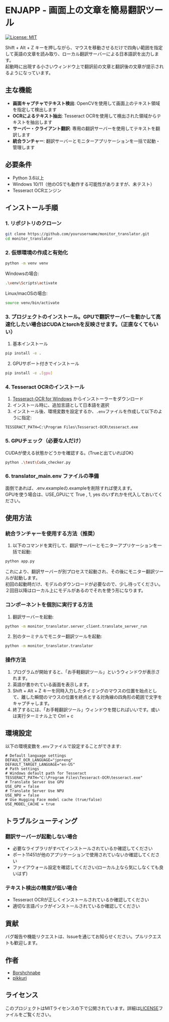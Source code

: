 # ENJAPP - 画面上の文章を簡易翻訳ツール

[![License: MIT](https://img.shields.io/badge/License-MIT-yellow.svg)](https://opensource.org/licenses/MIT)

Shift + Alt + Z キーを押しながら、マウスを移動させるだけで四角い範囲を指定して英語の文章を読み取り、ローカル翻訳サーバーによる日本語訳を出力します。<br>
起動時に出現する小さいウィンドウ上で翻訳前の文章と翻訳後の文章が提示されるようになっています。

## 主な機能

- **画面キャプチャでテキスト検出**: OpenCVを使用して画面上のテキスト領域を指定して検出します
- **OCRによるテキスト抽出**: Tesseract OCRを使用して検出された領域からテキストを抽出します
- **サーバー・クライアント翻訳**: 専用の翻訳サーバーを使用してテキストを翻訳します
- **統合ランチャー**: 翻訳サーバーとモニターアプリケーションを一括で起動・管理します

## 必要条件

- Python 3.6以上
- Windows 10/11（他のOSでも動作する可能性がありますが、未テスト）
- Tesseract OCRエンジン

## インストール手順

### 1. リポジトリのクローン

```bash
git clone https://github.com/yourusername/monitor_translator.git
cd monitor_translator
```

### 2. 仮想環境の作成と有効化

```bash
python -m venv venv
```

Windowsの場合:
```bash
.\venv\Scripts\activate
```

Linux/macOSの場合:
```bash
source venv/bin/activate
```

### 3. プロジェクトのインストール。GPUで翻訳サーバーを動かして高速化したい場合はCUDAとtorchを反映させます。（正直なくてもいい）

1. 基本インストール

```bash
pip install -e .
```

2. GPUサポート付きでインストール

```bash
pip install -e .[gpu]
```

### 4. Tesseract OCRのインストール

1. [Tesseract-OCR for Windows](https://github.com/UB-Mannheim/tesseract/wiki) からインストーラーをダウンロード
2. インストール時に、追加言語として日本語を選択
3. インストール後、環境変数を設定するか、`.env`ファイルを作成して以下のように指定:

```
TESSERACT_PATH=C:\Program Files\Tesseract-OCR\tesseract.exe
```

### 5. GPUチェック（必要な人だけ）

CUDAが使える状態かどうかを確認する。(Trueと出ていればOK)

```bash
python .\test\Cuda_checker.py
```

### 6. translator_main\.env ファイルの準備

面倒であれば、.env.exampleの.exampleを削除すれば使えます。<br>
GPUを使う場合は、USE_GPUにて True , 1, yes のいずれかを代入しておいてください。

## 使用方法

### 統合ランチャーを使用する方法（推奨）

1. 以下のコマンドを実行して、翻訳サーバーとモニターアプリケーションを一括で起動:

```bash
python app.py
```

これにより、翻訳サーバーが別プロセスで起動され、その後にモニター翻訳ツールが起動します。<br>
初回の起動時だけ、モデルのダウンロードが必要なので、少し待ってください。<br>
２回目以降はローカル上にモデルがあるのでそれを使う形になります。

### コンポーネントを個別に実行する方法

1. 翻訳サーバーを起動:

```bash
python -m monitor_translator.server_client.translate_server_run
```

2. 別のターミナルでモニター翻訳ツールを起動:

```bash
python -m monitor_translator.translator
```

### 操作方法

1. プログラムが開始すると、「お手軽翻訳ツール」というウィンドウが表示されます。
2. 英語が書かれている画面を表示します。
3. Shift + Alt + Z キーを同時入力したタイミングのマウスの位置を始点として、離した瞬間のマウスの位置を終点とする対角線の四角形の範囲で文字をキャプチャします。
4. 終了するには、「お手軽翻訳ツール」ウィンドウを閉じればいいです。或いは実行ターミナル上で Ctrl + c

## 環境設定

以下の環境変数を`.env`ファイルで設定することができます:

```
# Default language settings
DEFAULT_OCR_LANGUAGE="jpn+eng"
DEFAULT_TARGET_LANGUAGE="en-US"
# Path settings
# Windows default path for Tesseract
TESSERACT_PATH="C:\Program Files\Tesseract-OCR\tesseract.exe"
# Translate Server Use GPU
USE_GPU = false
# Translate Server Use NPU
USE_NPU = false
# Use Hugging Face model cache (true/false)
USE_MODEL_CACHE = true
```

## トラブルシューティング

### 翻訳サーバーが起動しない場合

- 必要なライブラリがすべてインストールされているか確認してください
- ポート11451が他のアプリケーションで使用されていないか確認してください
- ファイアウォール設定を確認してください(ローカル上なら気にしなくても良いはず)

### テキスト検出の精度が低い場合

- Tesseract OCRが正しくインストールされているか確認してください
- 適切な言語パックがインストールされているか確認してください

## 貢献

バグ報告や機能リクエストは、Issueを通じてお知らせください。プルリクエストも歓迎します。

## 作者

- [Borshchnabe](https://github.com/Borshchnabe)
- [pikkuri](https://github.com/pikkuri)

## ライセンス

このプロジェクトはMITライセンスの下で公開されています。詳細は[LICENSE](LICENSE)ファイルをご覧ください。
